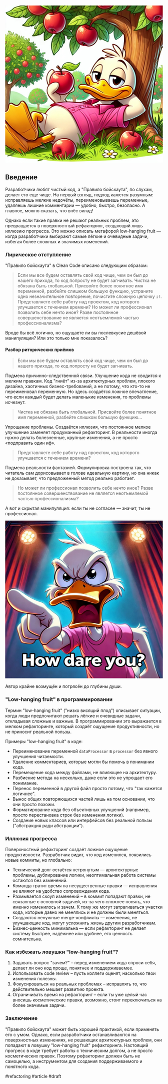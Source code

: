 ![alt text](Low-hanging-fruit.jpg)

## Введение

Разработчики любят чистый код, а "Правило бойскаута", по слухам, делает его еще чище. На первый взгляд, подход кажется разумным: исправляешь мелкие недочёты, переименовываешь переменные, удаляешь лишние комментарии — удобно, быстро, безопасно. А главное, можно сказать, что внёс вклад!

Однако если такие правки не решают реальных проблем, это превращается в поверхностный рефакторинг, создающий лишь иллюзию прогресса. Это можно описать метафорой low-hanging fruit — когда разработчики выбирают самые лёгкие и очевидные задачи, избегая более сложных и значимых изменений.

### Лирическое отступление

"Правило бойскаута" в Clean Code описано следующим образом:

> Если мы все будем оставлять свой код чище, чем он был до нашего прихода, то код попросту не будет загнивать. Чистка не обязана быть глобальной. Присвойте более понятное имя переменной, разбейте слишком большую функцию, устраните одно незначительное повторение, почистите сложную цепочку `іf`.
Представляете себе работу над проектом, код которого улучшается с течением времени? Но может ли профессионал позволить себе нечто иное? Разве постоянное совершенствование не является неотъемлемой частью профессионализма?

Вроде бы всё логично, но ощущаете ли вы послевкусие дешёвой манипуляции? Или это только мне показалось?

#### Разбор риторических приёмов

> Если мы все будем оставлять свой код чище, чем он был до нашего прихода, то код попросту не будет загнивать.

Подмена причинно-следственной связи. Улучшение кода не сводится к мелким правкам. Код "гниёт" из-за архитектурных проблем, плохого дизайна, хаотичных бизнес-требований, а не потому, что кто-то не переименовал переменную. Но здесь создаётся ложное впечатление, что если каждый будет делать маленькие изменения, то проблемы исчезнут.

> Чистка не обязана быть глобальной. Присвойте более понятное имя переменной, разбейте слишком большую функцию…

Упрощение проблемы. Создаётся иллюзия, что постоянное мелкое улучшение заменяет продуманный рефакторинг. В реальности иногда нужно делать болезненные, крупные изменения, а не просто «подправить один иф». 

> Представляете себе работу над проектом, код которого улучшается с течением времени?

Подмена реальности фантазией. Формулировка построена так, что читатель сам дорисовывает в голове идеальную картину, но она никак не доказывает, что предложенный метод реально работает.

> Но может ли профессионал позволить себе нечто иное? Разве постоянное совершенствование не является неотъемлемой частью профессионализма?

А вот и скрытая манипуляция: если ты не согласен — значит, ты не профессионал.

![alt text](Low-hanging-fruit-how-dare-you.jpg)

Автор крайне возмущён и потрясён до глубины души.

### "Low-hanging fruit" в программировании

Термин "low-hanging fruit" ("низко висящий плод") описывает ситуации, когда люди предпочитают решать лёгкие и очевидные задачи, откладывая сложные и важные. В программировании это выражается в мелком рефакторинге, который создаёт ощущение продуктивности, но не приносит реальной пользы.

Примеры "low-hanging fruit" в коде:
- Переименование переменной `dataProcessor` в `processor` без явного улучшения читаемости.
- Удаление комментариев, которые могли бы помочь в понимании кода.
- Перемещение кода между файлами, не влияющее на архитектуру.
- Разбиение метода на несколько, даже если это не упрощает его понимание.
- Перенос переменной в другой файл просто потому, что "так кажется логичнее".
- Вынос общих повторяющихся частей лишь на том основании, что они просто похожи.
- Форматирование кода без объективных улучшений (например, просто перестановка строк без изменения логики).
- Создание новых классов или интерфейсов без реальной пользы ("абстракция ради абстракции").

### Иллюзия прогресса

Поверхностный рефакторинг создаёт ложное ощущение продуктивности. Разработчик видит, что код изменился, появились новые коммиты, но глобально:
- Технический долг остаётся нетронутым — архитектурные проблемы, дублирование логики, неоптимальная работа системы остаются без изменений.
- Команда тратит время на несущественные правки — исправления не влияют на удобство сопровождения кода.
- Размывается скоуп изменений – в коммит попадают правки, не связанные с основной задачей, из-за чего сложнее понять, что именно изменилось и зачем. К тому же могут затрагиваться участки кода, которые давно не менялись и не должны были меняться.
- Создаются ненужные merge-конфликты — изменения, не улучшающие код, могут усложнить жизнь другим разработчикам.
- Бизнес-ценность минимальна — если рефакторинг не делает систему быстрее, надёжнее или удобнее, его ценность сомнительна.

### Как избежать ловушки "low-hanging fruit"?
1. Задавать вопрос "зачем?" – перед изменением кода спроси себя, делает ли оно код проще, понятнее и поддерживаемее.
2. Использовать code review – пусть коллеги оценят, насколько твои изменения полезны.
3. Фокусироваться на реальных проблемах – исправлять то, что действительно мешает развитию проекта.
4. Ограничивать время на рефакторинг – если ты уже целый час вносишь косметические правки, возможно, стоит переключиться на более значимые задачи.

### Заключение

"Правило бойскаута" может быть хорошей практикой, если применять его с умом. Однако, если разработчики останавливаются на поверхностных изменениях, не решающих архитектурных проблем, они попадают в ловушку "low-hanging fruit" рефакторинга. Настоящий прогресс в коде требует работы с техническим долгом, а не просто косметических правок. Поэтому рефакторинг должен быть не самоцелью, а инструментом для создания поддерживаемого и понятного кода.

#refactoring #article #draft